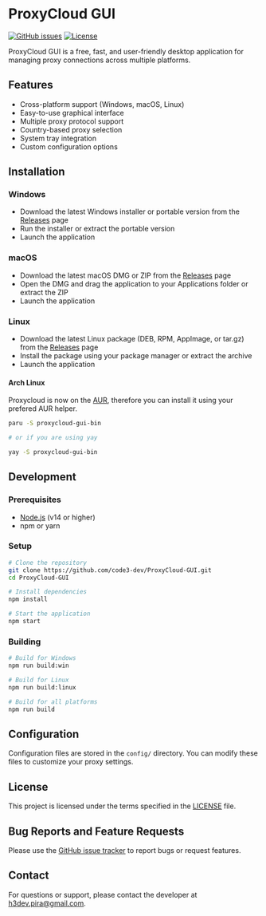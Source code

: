 # ProxyCloud GUI

[![GitHub issues](https://img.shields.io/github/issues/code3-dev/ProxyCloud-GUI)](https://github.com/code3-dev/ProxyCloud-GUI/issues)
[![License](https://img.shields.io/github/license/code3-dev/ProxyCloud-GUI)](LICENSE)

ProxyCloud GUI is a free, fast, and user-friendly desktop application for managing proxy connections across multiple platforms.

## Features

- Cross-platform support (Windows, macOS, Linux)
- Easy-to-use graphical interface
- Multiple proxy protocol support
- Country-based proxy selection
- System tray integration
- Custom configuration options

## Installation

### Windows

- Download the latest Windows installer or portable version from the [Releases](https://github.com/code3-dev/ProxyCloud-GUI/releases) page
- Run the installer or extract the portable version
- Launch the application

### macOS

- Download the latest macOS DMG or ZIP from the [Releases](https://github.com/code3-dev/ProxyCloud-GUI/releases) page
- Open the DMG and drag the application to your Applications folder or extract the ZIP
- Launch the application

### Linux

- Download the latest Linux package (DEB, RPM, AppImage, or tar.gz) from the [Releases](https://github.com/code3-dev/ProxyCloud-GUI/releases) page
- Install the package using your package manager or extract the archive
- Launch the application

#### Arch Linux

Proxycloud is now on the [AUR](https://aur.archlinux.org/packages/proxycloud-gui-bin), therefore you can install it using your prefered AUR helper.

```bash
paru -S proxycloud-gui-bin

# or if you are using yay

yay -S proxycloud-gui-bin
```

## Development

### Prerequisites

- [Node.js](https://nodejs.org/) (v14 or higher)
- npm or yarn

### Setup

```bash
# Clone the repository
git clone https://github.com/code3-dev/ProxyCloud-GUI.git
cd ProxyCloud-GUI

# Install dependencies
npm install

# Start the application
npm start
```

### Building

```bash
# Build for Windows
npm run build:win

# Build for Linux
npm run build:linux

# Build for all platforms
npm run build
```

## Configuration

Configuration files are stored in the `config/` directory. You can modify these files to customize your proxy settings.

## License

This project is licensed under the terms specified in the [LICENSE](LICENSE) file.

## Bug Reports and Feature Requests

Please use the [GitHub issue tracker](https://github.com/code3-dev/ProxyCloud-GUI/issues) to report bugs or request features.

## Contact

For questions or support, please contact the developer at [h3dev.pira@gmail.com](mailto:h3dev.pira@gmail.com).
